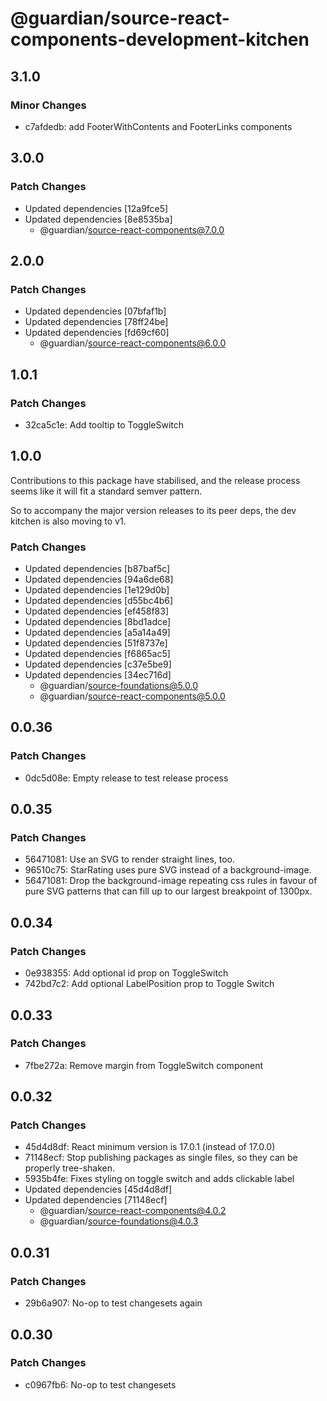# @guardian/source-react-components-development-kitchen

## 3.1.0

### Minor Changes

- c7afdedb: add FooterWithContents and FooterLinks components

## 3.0.0

### Patch Changes

- Updated dependencies [12a9fce5]
- Updated dependencies [8e8535ba]
  - @guardian/source-react-components@7.0.0

## 2.0.0

### Patch Changes

- Updated dependencies [07bfaf1b]
- Updated dependencies [78ff24be]
- Updated dependencies [fd69cf60]
  - @guardian/source-react-components@6.0.0

## 1.0.1

### Patch Changes

- 32ca5c1e: Add tooltip to ToggleSwitch

## 1.0.0

Contributions to this package have stabilised, and the release process seems like it will fit a standard semver pattern.

So to accompany the major version releases to its peer deps, the dev kitchen is also moving to v1.

### Patch Changes

- Updated dependencies [b87baf5c]
- Updated dependencies [94a6de68]
- Updated dependencies [1e129d0b]
- Updated dependencies [d55bc4b6]
- Updated dependencies [ef458f83]
- Updated dependencies [8bd1adce]
- Updated dependencies [a5a14a49]
- Updated dependencies [51f8737e]
- Updated dependencies [f6865ac5]
- Updated dependencies [c37e5be9]
- Updated dependencies [34ec716d]
  - @guardian/source-foundations@5.0.0
  - @guardian/source-react-components@5.0.0

## 0.0.36

### Patch Changes

- 0dc5d08e: Empty release to test release process

## 0.0.35

### Patch Changes

- 56471081: Use an SVG to render straight lines, too.
- 96510c75: StarRating uses pure SVG instead of a background-image.
- 56471081: Drop the background-image repeating css rules in favour of pure SVG patterns that can fill up to our largest breakpoint of 1300px.

## 0.0.34

### Patch Changes

- 0e938355: Add optional id prop on ToggleSwitch
- 742bd7c2: Add optional LabelPosition prop to Toggle Switch

## 0.0.33

### Patch Changes

- 7fbe272a: Remove margin from ToggleSwitch component

## 0.0.32

### Patch Changes

- 45d4d8df: React minimum version is 17.0.1 (instead of 17.0.0)
- 71148ecf: Stop publishing packages as single files, so they can be properly tree-shaken.
- 5935b4fe: Fixes styling on toggle switch and adds clickable label
- Updated dependencies [45d4d8df]
- Updated dependencies [71148ecf]
  - @guardian/source-react-components@4.0.2
  - @guardian/source-foundations@4.0.3

## 0.0.31

### Patch Changes

- 29b6a907: No-op to test changesets again

## 0.0.30

### Patch Changes

- c0967fb6: No-op to test changesets
